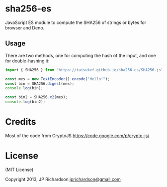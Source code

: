 # sha256-es

JavaScript ES module to compute the SHA256 of strings or bytes for browser and Deno.

## Usage

There are two methods, one for computing the hash of the input, and one for double-hashing it:

```js
import { SHA256 } from "https://taisukef.github.io/sha256-es/SHA256.js";

const mes = new TextEncoder().encode("Hello!");
const bin = SHA256.digest(mes);
console.log(bin);

const bin2 = SHA256.x2(mes);
console.log(bin2);
```

# Credits

Most of the code from CryptoJS https://code.google.com/p/crypto-js/

# License

(MIT License)

Copyright 2013, JP Richardson  <jprichardson@gmail.com>

